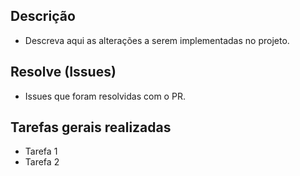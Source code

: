 <!--- Forneça um resumo geral das suas alterações no título acima -->
## Descrição 
<!---Descrição concisa do que foi feito -->
- Descreva aqui as alterações a serem implementadas no projeto.
## Resolve (Issues)
- Issues que foram resolvidas com o PR.

<!--- Se houver PR's relacionados
## PR's relacionados -->
## Tarefas gerais realizadas
* Tarefa 1
* Tarefa 2
